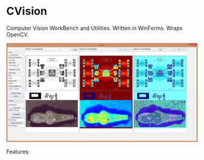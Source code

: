 CVision
=======

Computer Vision WorkBench and Utilities. Written in WinForms. Wraps OpenCV.

![ScreenShot](screenshot.png?raw=true)

Features:


